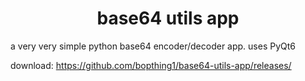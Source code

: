 <h1 align="center">base64 utils app</h1>
a very very simple python base64 encoder/decoder app. uses PyQt6  

download: https://github.com/bopthing1/base64-utils-app/releases/
